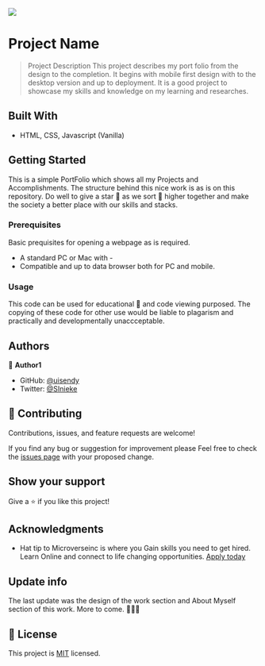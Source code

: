 ![](https://img.shields.io/badge/Microverse-blueviolet)

# Project Name

> Project Description
> This project describes my port folio from the design to the completion. It begins with mobile first design with to the desktop version and up to deployment. It is a good project to showcase my skills and knowledge on my learning and researches.

## Built With

- HTML, CSS, Javascript (Vanilla)

## Getting Started

This is a simple PortFolio which shows all my Projects and Accomplishments. The structure behind this nice work is as is on this repository. Do well to give a star 🌟 as we sort 🚀 higher together and make the society a better place with our skills and stacks.

### Prerequisites

Basic prequisites for opening a webpage as is required.

- A standard PC or Mac with -
- Compatible and up to data browser both for PC and mobile.

### Usage

This code can be used for educational 📘 and code viewing purposed. The copying of these code for other use would be liable to plagarism and practically and developmentally unaccceptable.

## Authors

👤 **Author1**

- GitHub: [@uisendy](https://github.com/uisendy)
- Twitter: [@SInieke](https://twitter.com/SInieke)

## 🤝 Contributing

Contributions, issues, and feature requests are welcome!

If you find any bug or suggestion for improvement please Feel free to check the [issues page](../../issues/) with your proposed change.

## Show your support

Give a ⭐️ if you like this project!

## Acknowledgments

- Hat tip to Microverseinc is where you Gain skills you need to get hired. Learn Online and connect to life changing opportunities. [Apply today](https://www.microverse.org/?grsf=uv064g)

## Update info

The last update was the design of the work section and About Myself section of this work.
More to come. 🚀🚀🚀

## 📝 License

This project is [MIT](./MIT.md) licensed.
